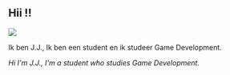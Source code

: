 ## Hii !! 

<div style alignment= center>
<img src=(../Images/Tumblr_p90h1oABTL1vltj92o2_1280.jpg)>
</div>

Ik ben J.J., Ik ben een student en ik studeer Game Development.

_Hi I'm J.J., I'm a student who studies Game Development._


<!--
**forestfox08/forestfox08** is a ✨ _special_ ✨ repository because its `README.md` (this file) appears on your GitHub profile.

Here are some ideas to get you started:

- 🔭 I’m currently working on ...
- 🌱 I’m currently learning ...
- 👯 I’m looking to collaborate on ...
- 🤔 I’m looking for help with ...
- 💬 Ask me about ...
- 📫 How to reach me: ...
- 😄 Pronouns: ...
- ⚡ Fun fact: ...
-->
